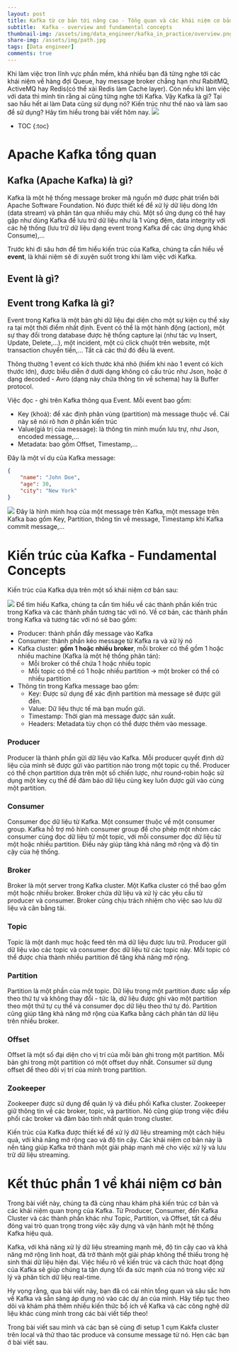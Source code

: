 ```yaml
---
layout: post
title: Kafka từ cơ bản tới nâng cao - Tổng quan và các khái niệm cơ bản (part 1)
subtitle:  Kafka - overview and fundamental concepts
thumbnail-img: /assets/img/data_engineer/kafka_in_practice/overview.png
share-img: /assets/img/path.jpg
tags: [Data engineer]
comments: true
---
```


Khi làm việc tron lĩnh vực phần mềm, khá nhiều bạn đã từng nghe tới các khái niệm về hàng đợi Queue, hay message broker chẳng hạn như RabitMQ, ActiveMQ hay Redis(có thể xài Redis làm Cache layer). Còn nếu khi làm việc với data thì mình tin rằng ai cũng từng nghe tới Kafka. Vậy Kafka là gì? Tại sao hầu hết ai làm Data cũng sử dụng nó? Kiến trúc như thế nào và làm sao để sử dụng? Hãy tìm hiểu trong bài viết hôm nay.
![](/assets/img/data_engineer/kafka_in_practice/overview.png)

* TOC
{:toc}

# Apache Kafka tổng quan

## Kafka (Apache Kafka) là gì?
Kafka là một hệ thống message broker mã nguồn mở được phát triển bởi Apache Software Foundation. Nó được thiết kế để xử lý dữ liệu dòng lớn (data stream) và phân tán qua nhiều máy chủ. Một số ứng dụng có thể hay gặp như dùng Kafka để lưu trữ dữ liệu như là 1 vùng đệm, data integrity với các hệ thống (lưu trữ dữ liệu dạng event trong Kafka để các ứng dụng khác Consume),...

Trước khi đi sâu hơn để tìm hiểu kiến trúc của Kafka, chúng ta cần hiểu về **event**, là khái niệm sẽ đi xuyên suốt trong khi làm việc với Kafka.

## Event là gì?
## Event trong Kafka là gì?
Event trong Kafka là một bản ghi dữ liệu đại diện cho một sự kiện cụ thể xảy ra tại một thời điểm nhất định. Event có thể là một hành động (action), một sự thay đổi trong database được hệ thống capture lại (như tác vụ Insert, Update, Delete,...), một incident, một cú click chuột trên website, một transaction chuyển tiền,... Tất cả các thứ đó đều là event.

Thông thường 1 event có kích thước khá nhỏ (hiếm khi nào 1 event có kích thước lớn), được biểu diễn ở dưới dạng không có cấu trúc như Json, hoặc ở dạng decoded - Avro (dạng này chứa thông tin về schema) hay là Buffer protocol.

Việc đọc - ghi trên Kafka thông qua Event. Mỗi event bao gồm:
- Key (khoá): để xác định phân vùng (partition) mà message thuộc về. Cái này sẽ nói rõ hơn ở phần kiến trúc
- Value(giá trị của message): là thông tin mình muốn lưu trự, như Json, encoded message,...
- Metadata: bao gồm Offset, Timestamp,...

Đây là một ví dụ của Kafka message:
```json
{
	"name": "John Doe",
	"age": 30,
	"city": "New York"
}
```
![](/assets/img/data_engineer/kafka_in_practice/message.png)
Đây là hình minh hoạ của một message trên Kafka, một message trên Kafka bao gồm Key, Partition, thông tin về message, Timestamp khi Kafka commit message,...


# Kiến trúc của Kafka - Fundamental Concepts
Kiến trúc của Kafka dựa trên một số khái niệm cơ bản sau:

![](/assets/img/data_engineer/kafka_in_practice/architecture.png)
Để tìm hiểu Kafka, chúng ta cần tìm hiểu về các thành phần kiến trúc trong Kafka và các thành phần tương tác với nó.
Về cơ bản, các thành phần trong Kafka và tương tác với nó sẽ bao gồm:
- Producer: thành phần đẩy message vào Kafka
- Consumer: thành phần kéo message từ Kafka ra và xử lý nó
- Kafka cluster: **gồm 1 hoặc nhiều broker**, mỗi broker có thể gồm 1 hoặc nhiều machine (Kafka là một hệ thống phân tán):
  - Mỗi broker có thể chứa 1 hoặc nhiều topic
  - Mỗi topic có thể có 1 hoặc nhiều partition -> một broker có thể có nhiều partition
- Thông tin trong Kafka message bao gồm:
  - Key: Được sử dụng để xác định partition mà message sẽ được gửi đến.
  - Value: Dữ liệu thực tế mà bạn muốn gửi.
  - Timestamp: Thời gian mà message được sản xuất.
  - Headers: Metadata tùy chọn có thể được thêm vào message.

### Producer
Producer là thành phần gửi dữ liệu vào Kafka. Mỗi producer quyết định dữ liệu của mình sẽ được gửi vào partition nào trong một topic cụ thể. Producer có thể chọn partition dựa trên một số chiến lược, như round-robin hoặc sử dụng một key cụ thể để đảm bảo dữ liệu cùng key luôn được gửi vào cùng một partition.

### Consumer
Consumer đọc dữ liệu từ Kafka. Một consumer thuộc về một consumer group. Kafka hỗ trợ mô hình consumer group để cho phép một nhóm các consumer cùng đọc dữ liệu từ một topic, với mỗi consumer đọc dữ liệu từ một hoặc nhiều partition. Điều này giúp tăng khả năng mở rộng và độ tin cậy của hệ thống.

### Broker
Broker là một server trong Kafka cluster. Một Kafka cluster có thể bao gồm một hoặc nhiều broker. Broker chứa dữ liệu và xử lý các yêu cầu từ producer và consumer. Broker cũng chịu trách nhiệm cho việc sao lưu dữ liệu và cân bằng tải.

### Topic
Topic là một danh mục hoặc feed tên mà dữ liệu được lưu trữ. Producer gửi dữ liệu vào các topic và consumer đọc dữ liệu từ các topic này. Mỗi topic có thể được chia thành nhiều partition để tăng khả năng mở rộng.

### Partition
Partition là một phần của một topic. Dữ liệu trong một partition được sắp xếp theo thứ tự và không thay đổi - tức là, dữ liệu được ghi vào một partition theo một thứ tự cụ thể và consumer đọc dữ liệu theo thứ tự đó. Partition cũng giúp tăng khả năng mở rộng của Kafka bằng cách phân tán dữ liệu trên nhiều broker.

### Offset
Offset là một số đại diện cho vị trí của mỗi bản ghi trong một partition. Mỗi bản ghi trong một partition có một offset duy nhất. Consumer sử dụng offset để theo dõi vị trí của mình trong partition.

### Zookeeper
Zookeeper được sử dụng để quản lý và điều phối Kafka cluster. Zookeeper giữ thông tin về các broker, topic, và partition. Nó cũng giúp trong việc điều phối các broker và đảm bảo tính nhất quán trong cluster.

Kiến trúc của Kafka được thiết kế để xử lý dữ liệu streaming một cách hiệu quả, với khả năng mở rộng cao và độ tin cậy. Các khái niệm cơ bản này là nền tảng giúp Kafka trở thành một giải pháp mạnh mẽ cho việc xử lý và lưu trữ dữ liệu streaming.


# Kết thúc phần 1 về khái niệm cơ bản
Trong bài viết này, chúng ta đã cùng nhau khám phá kiến trúc cơ bản và các khái niệm quan trọng của Kafka. Từ Producer, Consumer, đến Kafka Cluster và các thành phần khác như Topic, Partition, và Offset, tất cả đều đóng vai trò quan trọng trong việc xây dựng và vận hành một hệ thống Kafka hiệu quả. 

Kafka, với khả năng xử lý dữ liệu streaming mạnh mẽ, độ tin cậy cao và khả năng mở rộng linh hoạt, đã trở thành một giải pháp không thể thiếu trong hệ sinh thái dữ liệu hiện đại. Việc hiểu rõ về kiến trúc và cách thức hoạt động của Kafka sẽ giúp chúng ta tận dụng tối đa sức mạnh của nó trong việc xử lý và phân tích dữ liệu real-time.

Hy vọng rằng, qua bài viết này, bạn đã có cái nhìn tổng quan và sâu sắc hơn về Kafka và sẵn sàng áp dụng nó vào các dự án của mình. Hãy tiếp tục theo dõi và khám phá thêm nhiều kiến thức bổ ích về Kafka và các công nghệ dữ liệu khác cùng mình trong các bài viết tiếp theo!

Trong bài viết sau mình và các bạn sẽ cùng đi setup 1 cụm Kakfa cluster trên local và thử thao tác produce và consume message từ nó. Hẹn các bạn ở bài viết sau.
